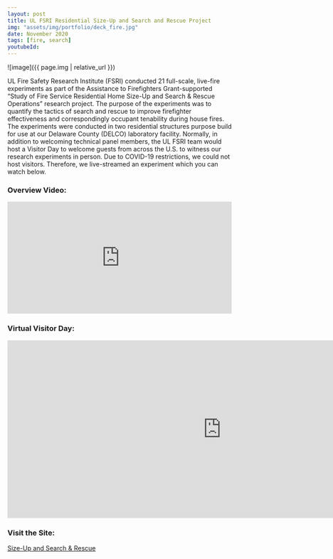 ```yaml
---
layout: post
title: UL FSRI Residential Size-Up and Search and Rescue Project
img: "assets/img/portfolio/deck_fire.jpg"
date: November 2020
tags: [fire, search]
youtubeId:
---
```


![image]({{ page.img | relative_url }})

UL Fire Safety Research Institute (FSRI) conducted 21 full-scale, live-fire experiments as part of the Assistance to Firefighters Grant-supported “Study of Fire Service Residential Home Size-Up and Search & Rescue Operations” research project. The purpose of the experiments was to quantify the tactics of search and rescue to improve firefighter effectiveness and correspondingly occupant tenability during house fires. The experiments were  conducted in two residential structures purpose build for use at our Delaware County (DELCO) laboratory facility. Normally, in addition to welcoming technical panel members, the UL FSRI team would host a Visitor Day to welcome guests from across the U.S. to witness our research experiments in person. Due to COVID-19 restrictions, we could not host visitors. Therefore, we live-streamed an experiment which you can watch below.

### Overview Video:
<div style="padding:50% 0 0 0;position:relative;"><iframe src="https://player.vimeo.com/video/702898307?h=b0bf94b165&amp;badge=0&amp;autopause=0&amp;player_id=0&amp;app_id=58479" frameborder="0" allow="autoplay; fullscreen; picture-in-picture" allowfullscreen style="position:absolute;top:0;left:0;width:100%;height:100%;" title="Search and Rescue Overview"></iframe></div><script src="https://player.vimeo.com/api/player.js"></script>


### Virtual Visitor Day:
<iframe width="960" height="400" src="https://www.youtube.com/embed/FflxmqW6Hjg" frameborder="0" allow="autoplay; encrypted-media" allowfullscreen></iframe>


### Visit the Site:
<a href="https://fsri.org/research/study-fire-service-residential-home-size-and-search-rescue-operations.html" target="_blank"> Size-Up and Search & Rescue </a>
